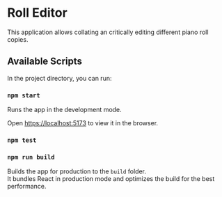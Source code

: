 # Roll Editor
This application allows collating an critically editing different piano
roll copies.

## Available Scripts

In the project directory, you can run:

### `npm start`

Runs the app in the development mode.

Open [https://localhost:5173](https://localhost:5173) to view it in the browser.

### `npm test`

### `npm run build`

Builds the app for production to the `build` folder.\
It bundles React in production mode and optimizes the build for the best performance.
